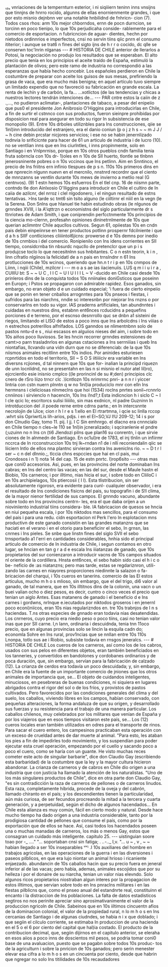 ₁₃ₛ vnriaciones de la tempernturn esterior, i ni siqiiiern teninn inns vnsijns que tinnjns de hnrro rocido, algunns de ellas enornienmente grandes, i que por esto misnio dejnbnn ver una notahle hnbilidnd de fnhricn- cion (7). Todos csos rhos: arm 10s mejor chborndos, ernn de pocn durncion, se torcinn en poco tienipo, lo que 10s perjudicaha conside- rablemente para el comercio de esportacion. n fubricncion de aguar- dientes, hechn por nietodos ordinnrios e imperfectos, cnsi no servin tiins qiic pnrn el consumo ititerior; i aunque se trat6 n fines del sigto ijns de h r r o cocido, dc qlle se conserwn toc'lnrin nlganas --- # HISTORIA DE CHILE anterior de llerarlos a Potosi, la negociación no produjo los resultados que se esperaban. El alto precio que tenía en los principios el aceite traído de España, estimuló la plantación de olivos; pero este ramo de industria no correspondió a las esperanzas que había hecho concebir. Los españoles perdieron en Chile la costumbre de preparar con aceite los guisos de sus mesas, prefiriendo la grasa de vaca, que era mucho más benigna; en aquel artículo tuvo siempre un limitado expendio que no favoreció su fabricación en grande escala. La renta de lechín y de carbón, la fa... ...xotlictos (de las tendencias y chicas a nuestros lectores tendrán intenciones de... --- PAR cntre estos la caiin de z .,..., no pudieron aclimatar-, plantaciones de tabaco, a pesar del enipeiio que pus0 el presidente Jon Anibrosio O'Higgins para introducirlas en Chile, a fin de surtir el cstnnco con sus productos, fueron sieinpre prohibidas por disposicion real para asegurar en todo su rigor In subsistencia de ese monopolio (9). Entre 10s drboles utiliznbles para Ins construcciones, qiie se 1inI)inn introducido del estranjero, era el danio coniun (p o j z h s ~ ~ m J J / ~ h cine debin prcstar nicjores servicios; i ese no se habin jenernlizado todnvia lo srificicnte para hacer de 61 un articulo de industria i de lucro (10). no se ventlian inns que en Ins ciurlntles, i inns propinmente, solo en Santiago i en Vnlpnrniso, porque en 10s otros pueblos cndn familia tenia fruta sobrncla con 10s dr- 1)oles en n 10s de SII huerto, tlontle se tlnbnn jenerosninente pobres o n 10s vccinos que Ins petlinn. Aim en Snntinco, el precio de Ins friitns ern infinio tlespues de p s n. 110s 10s primeros dins en que npnrecin nlgunn nuevn en el mercnilo, nnstnrd recordnr que el ciento de mnnzanns se ventlin durante 10s mews de invierno a metlio real (G centnvos). (9) 1 estn hemos 10s esfuerros En el tlel cnp. 16 de niismn parte, contndo tle don Ainlxosio O'IIiggins para introducir en Chile el cultiro de In caiia de azilcnr, del nrroz i clel nlgodonero, i el ningun resultado de estns tentativas. >Ins tarde sc tmt6 sin tsito alguno (le ciiltirnr el niiil en la vegn (le la Serena. Don Snlns que hIanuel tie habin estudindo obras (le nlgunos de grnndes XVIII, i la A'iqttrzn o economistns del siglo particularmente dr s ttnriotws de Adam Smith, i que coniprendin perfcctnmente 10s principios de la ciencia mo-clernn, profesahn opiniones dininetrnlmente de 10s que querian aclimntnr Chile aqucllos cultivos. Segun 61, opiiestas 10s en cndn pais debin einpeiinrse en tener productos potlinn prospernr fdcilniente i que d a h s SIIF contliciones cliiiintol6jicns: prowerse d e 10s demns por inedio de 10s cnmbios i del comercio. Ronipienilo con Ins idens corrientes en SII tiempo, considcrnba tin nbsurdc nqucllo de pretenclcr que un p i s produjcse toclo lo que necesitnlnn sus hnbitantes. C o n estn teorin, k i n , linn cifratlo nlgiinos la felicidatl de a n pais en trnslndnr n 61 Ins protlucciones de 10s wcinos, queriendo que hn\.n t r i p en 10s cnmpos de Liinn, i nqiii (Chile), mzilcnr i --- m o a s ae ias iiacienuiis. LUS q m i i u i r a , CUIIIU bt: S ~ ~ U C , I I C ~ U I U I I I L ~ V -ducido en Chile casi desde 10s prinleros dins de la conquista todos 10s nniinales doniGsticos que poseinn en Europn; i Pstos se propagaron con admirable rapidez. Esos ganados, sin embargo, no eran objeto d e un cuidado especial; 'i fuera de cierto einpeiio que se ponin en tener cnballos arrognntes para 10s pnseos i fiestas, i sufridos para las niarchns, nndie sc interesnbn por niejorar Ins rnzns o por conservarlns en todo su vigor. IAS praderns artificiales, tan abundnntes i cuidadas en nuestros dins, estabnn ent6nces rcducidns a pequefins porciones d e terreno, por el escnso desnrrollo quc se dnbn a1 sisteini de riegos, limitando el LISO de estos a poco inns que Ins arbolcdns i Ins viiias o n estrechos potrerillos alfnlfados. LOS ganndos se nlimentnbnn solo de pastos nntu-d e s , niui escasos en alguiios nieses del aim, i sobre todo en 10s aiños poco Iluviosos. Se les hncin recorrer grnndes estensiones de camt>o parn trasladnrlos en algunas cstaciones a Ins serrniiias i queb Ins niontafias, llcvando una vidn durn que no se diferenciab: de la que 10s niismos animales recitlinn entre 10s indios. Por aninides esturiesen rcpnrtidos en todo el territorio, SII ~ S O S iitiiiiciv era variable en Ins diversns rcjiones, d tal ninnern que 10s que for- inalian la principd riquezn de unn locnlidnd, no se presentahn en las n si misnio el nutor atel Iil)ro), ejcrcientlo esie inisnio cmplco ((le prorincinl de su #;den) principios clc cnero de rSro liizo trncr clc .\Icntlozn 10s nrimrrnc pnri- a n n r i yiccer lintria con cstn nuern plnntn q w no 1inl)ia produciclo mnr con elln Ins hermnsns i cleliciosas nlnmeclns que hoi (1S34) roclns pnrtes sonil~rcnnrlo cnniinos i sirvienclo n hacencln, 10s Ins i!nd?,t Esta indicncion h i siclo C ~ I I cle qcic lo; escritorcs sulisi liiiiilo, sin mas exdnicn, nl padre Guzninn In introtduccion del .il poede rerne entre cdrns parte.; en In intercsnnte necrolojin de IJice; cion r h l r e s 1:ello en El rtrartmna, i qcie sc linlla rccop .whrt siis OpriwrtLis lih-arios, pdjs. i en el EI~SO,VJ I!U 209-12; 14 i s por don Clnudio Gay, tomo 11. pij. I jj. I C Sin emhnrgo. el dlacno era cnnncialo en Chile tiempo n cles~le 110 se 1nI)in jcneralizado; i sqciranlenie el pndre (;uzuinn no n Ins cn (ti6 JIendozi pilns que plan16 su conrentn, i que sirvie ciones de In alnmedn de Santiago. En oc1ul)re de 1783, el inj tlnlin un infiirmr nccrca de In rcconstruccion 10s tnj Ik~rndan n1 de i nlli reconiendalin qiic se liiciern lntlo de ellos nna plantnc sirvieran contra Ins aveniclns rio. ~ ~ D t r l ser ~ c n del dlnnio.;, tlccia chns espccies que hai en cl pais, mui Crondosos i n 1) nota 14 del cap. 15 de estn pnrtc. I)rop6sito --- otras mas que coni0 accesorios. Asi, pues, en las provincins del norte dominaban Ins cabras; en Ins del centro las vacas; en las del sur, desde el Maule hastn el Biobio, 10s carneros; i por illtimo, nias hicia el sur, i sobre todo en CliiloC i en 10s archipielagos, 10s ptiercosii ( I I). Esta tlistribucion, sin ser absolutamente rigorosn, era evidente para cunl- cualquier observador, i era el resultado de Ins condiciones fisicns del pais, su topografin i de S!I clima, de la mayor nienor fertilidad de sus campos. El gnnndo vacuno, abundante sobre todo en Ins provincins centrn- les, era el que daba orijen a un nioviniiento industrial tiins considera- ble. IA fabricacion de quesos se hncia en niui pequeha escala, i por 10s niktodos mas sencillos, para el consumo del pais i para una redu. cidn esportacion nl Perk l'ero In esplotacion mns productivn de este ganado consistin en las grandes matanzns que se haciati en el verano i en el otorio para beneficinr el sebo, In grnsn, las cnrnes i Ins pieles. Se snbe que linstn fines del siglo SVII el sebo trnsportado a1 l'erri en cantidades considerables, hnhia sido el principal articulo de comercio de In industria de Chile, i segun contamos en otro Iugar, se hncian en tan g r a d e escala Ins iiiatanzas de ganado, que 10s propietarios del sur conienzaron a introducir vacns de 10s campos situados nl oriente de la cordillera. Hnsta ent6nces, el sebo habin sido casi el h i c o be- neficio de :as niatanzns; pero mas tarde, estas se regdariznron, utili- zando las carnes en niayores proporciones niedinnte la salazon o fa- bricacion del charqui, i 10s cueros en tanerins. comercio de las El estos articulus, mucho m h o s mlioso, sin embargo, que el del trigo, di6 valor al ganado, de tal manera, que en 10s illtitnos dins de la colonin, una vacn o un buei valian ocho o diez pesos, es decir, cuntro o cinco veces el precio que tenian un aiglo Antes. Esas matanens de ganado i el beneficio d e Ins carnes i gordwns, nrlnque e.iecutados por niktodos groseros i en jenernl poco econi)niicos, eran 10s nias regularizndos en. tre 10s trabnjos de I n s haciendas. T.ns otras especies de gnnado eran todavia nias desatendidas. Los cnrneros, cuyo precio era niedio peso o poco tiins, casi no tenian valor inas que por SII carne. I,n Iann, ordinaria i descuidnda, tenia tnn 11oco precio, que en algunas provincias solo se lincin la esquila cadn do; economla Sohre en Ins rural, prov1ncias que se nnllan entre 10s 110s Lnonpa, totlo sus ae i Riobio, subsiste todavia en rnsgos jeneralcs. --- # HISTORIA DE CHILE Los cueros de los carneros, así como los de los cabros, usados con sus pelos en diferentes objetos, eran también beneficiados en los tanneries, y convertidos en bandolones y cordobanes ordinarios y de poca duración, que, sin embargo, servían para la fabricación de calzado (12). La crianza de cerdos era todavía un poco descuidada; y, sin embargo, en Chile era la fuente de un importante comercio de jniones que los otros animales de importancia que, se... El objeto de cuidandos inteligentes, minuciosos, en pesebreras de buenas condiciones, ni siquiera en lugares abrigados contra el rigor del sol o de los fríos, y provistos de pastos cultivados. Pero favorecidos por las condiciones generales del clima y del suelo, los caballos, viviendo libres en los campos, habían conservado, con pequeñas alteraciones, la forma andaluza de que su origen, y desarrollado sus fuerzas y su resistencia para el trabajo de una manera particular. Los caballos chilenos, muy celebrados por los militares que venían de España y por los viajeros que en esos tiempos visitaron este país, se... Los (12) cueros locales eran también utilizados en odres para el transporte de rinos. Para sacar el cuero entero, los campesinos practicaban esta operación con un exceso de crueldad antes de dar muerte al animal. "Para esto, les ataban los pies a fin de impedirles todo movimiento, y los suspendían para poder ejecutar esta cruel operación, empezando por el cuello y sacando poco a poco el cuero, como se haría con un guante. He visto muchas reces cometer este acto de singular barbarie", dice don Claudio Gay (escribiendo esta barbaridad) de la costumbre que la ley y la mayor cultura hicieron abandonar. La crianza de carneros y de cabros en Chile dio origen a una industria que con justicia ha llamado la atención de los naturalistas. "Uno de los más singulares productos de Chile", dice en otra parte don Claudio Gay, "es sin contradicción la raza de carneros de pellones o de carneros linudos. Esta raza, completamente híbrida, procede de la oveja y del cabrón, llamado chiranto en el país; y los descendientes tienen la particularidad, aún más curiosa, de ser fecundos procreando la mitad a la tercera y cuarta generación, y a perpetuidad, según el dicho de algunos hacendados... En Chile esta alianza es muy común, fácil en cierto modo y natural. Desde hace mucho tiempo ha dado origen a una industria considerable, tanto por la prodigiosa cantidad de pellones que consume el país, como por la exportación que de ellos se hace. Así, casi todos los hacendados poseen una o muchas manadas de carneros, los más o menos Gay, estos que consagran un cuidado más inteligente. capitulo 25. --- uistinguian soore toao por -_ ...." "... soportaban cnsi sin fatiga; . _..-_.._ I,v. "... u ~ , v , ~ ~ habian llegado a ser 10s inseparables ᵘᵛᴵ .I 10s auxiliares del hombre en trabajos agricolas, en las operaciones de la guerra i en las diversiones i paseos pilblicos, en que era lujo niontar un animal hrioso i ricaniente enjaezado. abundancin de 10s caballos hacin que su precio fuera en jeneral inferior al de las vacas; pero habia, ademas, animales escojidos que por su helleza i por el donaire de su niarcha, tenian un valor nias elevndo. Solo algunos ricos propietarios niostraban algun interes por la propagacion de estos illtimos, que servian sobre todo en Ins pnraclns militares i en las fiestas pilblicns que, como el pnseo anual del estandnrte real, constituinn el encanto i la distraccion de Ins poblaciones. La falta de datos estadisticos segtiros no nos perinite apreciar sino aprosimativanimente el valor de la produccion ngricoln de Chile. Sabeinos que en 10s iiltimos cincuentn afios de la dominacion colonial, el valor de la propiedad rural, n lo m h o s en Ins cercanias de Santiago i de algunas ciudndes, se habia n i x que doblado; i que segiin el cilculo corriente, se estimaba In produccion de una hacienda en el 5 o el 6 por ciento del capital que hal)ia costado. El producto de la contribucion decimal, que, segiin dijirnos en el capitulo anterior, se eleraha en esos aiios a poco inns de doscientos mil pesos, se podria tomar coni0 base de una avaluacion, puesto que se pagabn sobre todos 10s produc- tos de la agriculturn i sobre la pnricion de 10s ganados; pero serin menester elevar esa cifra a lo m h o s en un cincuenta por ciento, desde que habrin que ngregar no solo Ins titilidades de 10s recaudadores